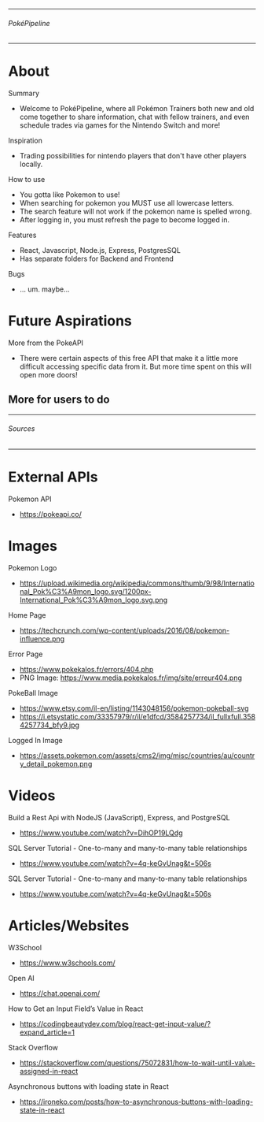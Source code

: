 --------------------------------------
###### PokéPipeline ##################
--------------------------------------

# About
Summary
- Welcome to PokéPipeline, where all Pokémon Trainers both new and old come together to share information, chat with fellow trainers, and even schedule trades via games for the Nintendo Switch and more!

Inspiration
- Trading possibilities for nintendo players that don't have other players locally.

How to use
- You gotta like Pokemon to use!
- When searching for pokemon you MUST use all lowercase letters.
- The search feature will not work if the pokemon name is spelled wrong.
- After logging in, you must refresh the page to become logged in.

Features
- React, Javascript, Node.js, Express, PostgresSQL
- Has separate folders for Backend and Frontend

Bugs
- ... um. maybe...

# Future Aspirations
More from the PokeAPI
- There were certain aspects of this free API that make it a little more difficult accessing specific data from it. But more time spent on this will open more doors!

More for users to do
- 



--------------------------------------
###### Sources #######################
--------------------------------------

# External APIs
Pokemon API
- https://pokeapi.co/


# Images
Pokemon Logo
- https://upload.wikimedia.org/wikipedia/commons/thumb/9/98/International_Pok%C3%A9mon_logo.svg/1200px-International_Pok%C3%A9mon_logo.svg.png

Home Page
- https://techcrunch.com/wp-content/uploads/2016/08/pokemon-influence.png

Error Page
- https://www.pokekalos.fr/errors/404.php
- PNG Image: https://www.media.pokekalos.fr/img/site/erreur404.png

PokeBall Image
- https://www.etsy.com/il-en/listing/1143048156/pokemon-pokeball-svg 
- https://i.etsystatic.com/33357979/r/il/e1dfcd/3584257734/il_fullxfull.3584257734_bfy9.jpg 

Logged In Image
- https://assets.pokemon.com/assets/cms2/img/misc/countries/au/country_detail_pokemon.png 


# Videos
Build a Rest Api with NodeJS (JavaScript), Express, and PostgreSQL
- https://www.youtube.com/watch?v=DihOP19LQdg 

SQL Server Tutorial - One-to-many and many-to-many table relationships
- https://www.youtube.com/watch?v=4q-keGvUnag&t=506s

SQL Server Tutorial - One-to-many and many-to-many table relationships
- https://www.youtube.com/watch?v=4q-keGvUnag&t=506s 


# Articles/Websites
W3School
- https://www.w3schools.com/ 

Open AI
- https://chat.openai.com/ 

How to Get an Input Field’s Value in React
- https://codingbeautydev.com/blog/react-get-input-value/?expand_article=1

Stack Overflow
- https://stackoverflow.com/questions/75072831/how-to-wait-until-value-assigned-in-react

Asynchronous buttons with loading state in React
- https://ironeko.com/posts/how-to-asynchronous-buttons-with-loading-state-in-react

